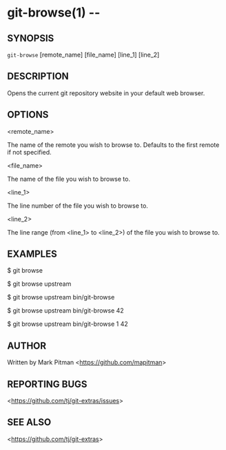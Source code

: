 git-browse(1) -- <View the web page for the current repository>
================================

## SYNOPSIS

`git-browse` [remote_name] [file_name] [line_1] [line_2]

## DESCRIPTION

Opens the current git repository website in your default web browser.

## OPTIONS

&lt;remote_name&gt;

The name of the remote you wish to browse to. Defaults to
the first remote if not specified.

&lt;file_name&gt;

The name of the file you wish to browse to.

&lt;line_1&gt;

The line number of the file you wish to browse to.

&lt;line_2&gt;

The line range (from &lt;line_1&gt; to &lt;line_2&gt;) of the file you wish to
browse to.

## EXAMPLES

  $ git browse

  $ git browse upstream

  $ git browse upstream bin/git-browse

  $ git browse upstream bin/git-browse 42

  $ git browse upstream bin/git-browse 1 42

## AUTHOR

Written by Mark Pitman &lt;<https://github.com/mapitman>&gt;

## REPORTING BUGS

&lt;<https://github.com/tj/git-extras/issues>&gt;

## SEE ALSO

&lt;<https://github.com/tj/git-extras>&gt;
